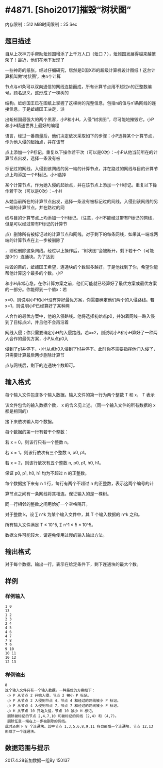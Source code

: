 # #4871. [Shoi2017]摧毁“树状图”

内存限制：512 MiB时间限制：25 Sec

## 题目描述

自从上次神刀手帮助蚯蚓国增添了上千万人口（蚯口？），蚯蚓国发展得越来越繁荣了！最近，他们在地下发现了

一些神奇的纸张，经过仔细研究，居然是D国X市的超级计算机设计图纸！这台计算机叫做&lsquo;树状图&rsquo;，由n个计算

节点与n1条可以双向通信的网线连接而成，所有计算节点用不超过n的正整数编号。顾名思义，这形成了一棵树的

结构。蚯蚓国王已在图纸上掌握了这棵树的完整信息，包括n的值与n1条网线的连接信息。于是蚯蚓国王决定，派

出蚯蚓国最强大的两个黑客，小P和小H，入侵&lsquo;&lsquo;树状图&rsquo;&rsquo;，尽可能地摧毁它。小P和小H精通世界上最好的编程

语言，经过一番商量后，他们决定依次采取如下的步骤：小P选择某个计算节点，作为他入侵的起始点，并在该节

点上添加一个P标记。重复以下操作若干次（可以是0次）：&ndash;小P从他当前所在的计算节点出发，选择一条没有被

标记过的网线，入侵到该网线的另一端的计算节点，并在路过的网线与目的计算节点上均添加一个P标记。小H选择

某个计算节点，作为她入侵的起始点，并在该节点上添加一个H标记。重复以下操作若干次（可以是0次）：&ndash;小H

从她当前所在的计算节点出发，选择一条没有被标记过的网线，入侵到该网线的另一端的计算节点，并在路过的网

线与目的计算节点上均添加一个H标记。（注意，小H不能经过带有P标记的网线，但是可以经过带有P标记的计算节

点）删除所有被标记过的计算节点和网线。对于剩下的每条网线，如果其一端或两端的计算节点在上一步被删除了

，则也删除这条网线。经过以上操作后，&lsquo;&lsquo;树状图&rsquo;&rsquo;会被断开，剩下若干个（可能是0个）连通块。为了达到

摧毁的目的，蚯蚓国王希望，连通块的个数越多越好。于是他找到了你，希望你能帮他计算这个最多的个数。小P

和小H非常心急，在你计算方案之前，他们可能就已经算好了最优方案或最优方案的一部分。你能得到一个值x：若

x=0，则说明小P和小H没有算好最优方案，你需要确定他们两个的入侵路线。若x=1，则说明小P已经算好了某种两

人合作的最优方案中，他的入侵路线。他将选择初始点p0，并沿着网线一路入侵到了目标点p1，并且他不会再沿着

网线入侵；你只需要确定小H的入侵路线。若x=2，则说明小P和小H算好了一种两人合作的最优方案，小P从点p0入

侵到了p1并停下，小H从点h0入侵到了h1并停下。此时你不需要指挥他们入侵了，只需要计算最后两步删除计算节

点与网线后，剩下的连通块个数即可。

## 输入格式

每个输入文件包含多个输入数据。输入文件的第一行为两个整数 T 和 x， T 表示

该文件包含的输入数据个数， x 的含义见上述。（同一个输入文件的所有数据的 x 都是相同的）

接下来依次输入每个数据。

每个数据的第一行有若干个整数：

 若 x = 0，则该行只有一个整数 n。

 若 x = 1，则该行依次有三个整数 n, p0, p1。

 若 x = 2，则该行依次有五个整数 n, p0, p1, h0, h1。

保证 p0, p1, h0, h1 均为不超过 n 的正整数。

每个数据接下来有 n  1 行，每行有两个不超过 n 的正整数，表示这两个编号的计

算节点之间有一条网线将其相连。保证输入的是一棵树。

同一行相邻的整数之间用恰好一个空格隔开。

对于整数 k，设 &sum; n^k 为某个输入文件中，其 T 个输入数据的 n^k 之和。

所有输入文件满足 T &le; 10^5, &sum; n^1 &le; 5 &times; 10^5。

数据文件可能较大，请避免使用过慢的输入输出方法。

## 输出格式

对于每个数据，输出一行，表示在给定条件下，剩下连通块的最大个数。

## 样例

### 样例输入

    
    1 0
    13
    1 2
    2 3
    2 4
    4 5
    4 6
    4 7
    7 8
    7 9
    9 10
    10 11
    10 12
    12 13
    
    

### 样例输出

    
    8
    这个输入文件只有一个输入数据。一种最优的方案如下：
     小 P 从节点 2 开始入侵，节点 2 被小 P 标记。
     小 P 从节点 2 入侵到节点 4，节点 4 和经过的网线被小 P 标记。
     小 P 从节点 4 入侵到节点 7，节点 7 和经过的网线被小 P 标记。
     小 H 从节点 10 开始入侵，节点 10 被小 H 标记。
     删除被标记的节点 2,4,7,10 和被标记的网线 (2,4) 和 (4,7)。
     删除任意一端在上一步被删除的网线。
    此时还剩下 8 个连通块。其中节点 1,3,5,6,8,9,11 各自形成一个连通块，节点 12,13
    形成了一个连通块。
    

## 数据范围与提示

 2017.4.28新加数据一组By 150137
